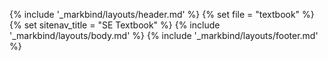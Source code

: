 <head-bottom>
  <link rel="stylesheet" href="{{baseUrl}}/css/main.css">
  <link rel="stylesheet" href="{{ baseUrl }}/book/css/textbook.css">
</head-bottom>

{% include '_markbind/layouts/header.md' %}
{% set file =  "textbook" %}
{% set sitenav_title =  "SE Textbook" %}
{% include '_markbind/layouts/body.md' %}
{% include '_markbind/layouts/footer.md' %}
